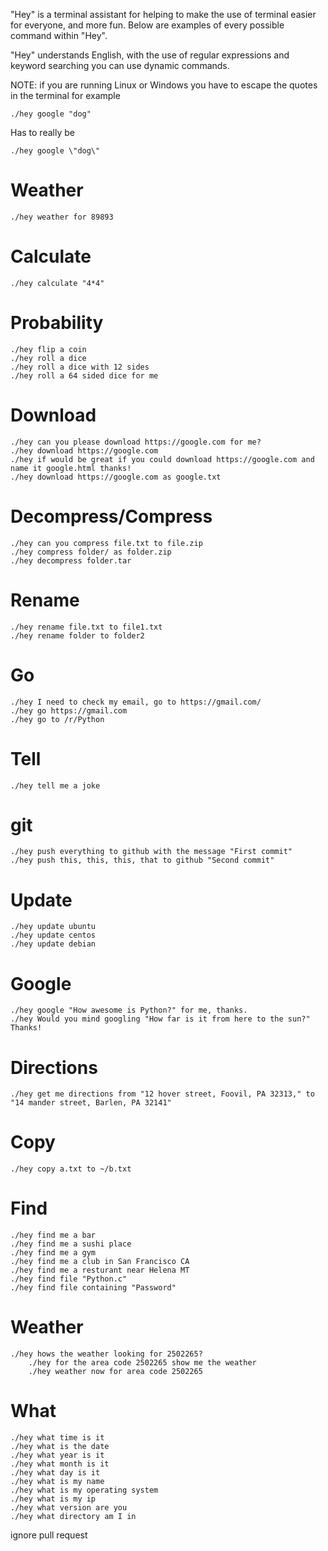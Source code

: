 "Hey" is a terminal assistant for helping to make the use of terminal easier for everyone, and more fun. Below are examples of every possible command within "Hey".

"Hey" understands English, with the use of regular expressions and keyword searching you can use dynamic commands.


NOTE: if you are running Linux or Windows you have to escape the quotes in the terminal for example

    ./hey google "dog"

Has to really be

    ./hey google \"dog\"


Weather
=======

    ./hey weather for 89893


Calculate
=========


    ./hey calculate "4*4"

Probability
============


    ./hey flip a coin
    ./hey roll a dice 
    ./hey roll a dice with 12 sides
    ./hey roll a 64 sided dice for me


Download
========

    ./hey can you please download https://google.com for me?
    ./hey download https://google.com
    ./hey if would be great if you could download https://google.com and name it google.html thanks!
    ./hey download https://google.com as google.txt

Decompress/Compress
=========

    ./hey can you compress file.txt to file.zip
    ./hey compress folder/ as folder.zip
    ./hey decompress folder.tar

Rename
======

    ./hey rename file.txt to file1.txt
    ./hey rename folder to folder2


Go
==

    ./hey I need to check my email, go to https://gmail.com/
    ./hey go https://gmail.com
    ./hey go to /r/Python

Tell
====

    ./hey tell me a joke


git
===

    ./hey push everything to github with the message "First commit"
    ./hey push this, this, this, that to github "Second commit"


Update
======

    ./hey update ubuntu
    ./hey update centos
    ./hey update debian


Google
======

    ./hey google "How awesome is Python?" for me, thanks.
    ./hey Would you mind googling "How far is it from here to the sun?" Thanks!


Directions
==========

    ./hey get me directions from "12 hover street, Foovil, PA 32313," to "14 mander street, Barlen, PA 32141"


Copy
====
    
    ./hey copy a.txt to ~/b.txt

Find
====


    ./hey find me a bar
    ./hey find me a sushi place
    ./hey find me a gym
    ./hey find me a club in San Francisco CA
    ./hey find me a resturant near Helena MT
    ./hey find file "Python.c"
    ./hey find file containing "Password"

Weather
=======

    ./hey hows the weather looking for 2502265?
		./hey for the area code 2502265 show me the weather
		./hey weather now for area code 2502265

What
====

    ./hey what time is it
    ./hey what is the date
    ./hey what year is it
    ./hey what month is it
    ./hey what day is it
    ./hey what is my name
    ./hey what is my operating system
    ./hey what is my ip
    ./hey what version are you
    ./hey what directory am I in

ignore pull request
